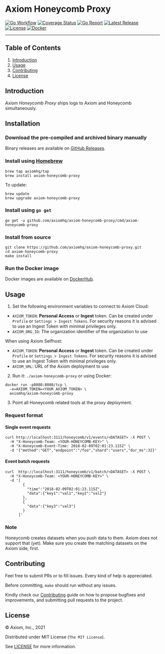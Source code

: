 # Axiom Honeycomb Proxy

[![Go Workflow][go_workflow_badge]][go_workflow]
[![Coverage Status][coverage_badge]][coverage]
[![Go Report][report_badge]][report]
[![Latest Release][release_badge]][release]
[![License][license_badge]][license]
[![Docker][docker_badge]][docker]

---

## Table of Contents

1. [Introduction](#introduction)
1. [Usage](#usage)
1. [Contributing](#contributing)
1. [License](#license)

## Introduction

_Axiom Honeycomb Proxy_ ships logs to Axiom and Honeycomb simultaneously.

## Installation

### Download the pre-compiled and archived binary manually

Binary releases are available on [GitHub Releases][2].

  [2]: https://github.com/axiomhq/axiom-honeycomb-proxy/releases/latest

### Install using [Homebrew](https://brew.sh)

```shell
brew tap axiomhq/tap
brew install axiom-honeycomb-proxy
```

To update:

```shell
brew update
brew upgrade axiom-honeycomb-proxy
```

### Install using `go get`

```shell
go get -u github.com/axiomhq/axiom-honeycomb-proxy/cmd/axiom-honeycomb-proxy
```

### Install from source

```shell
git clone https://github.com/axiomhq/axiom-honeycomb-proxy.git
cd axiom-honeycomb-proxy
make install
```

### Run the Docker image

Docker images are available on [DockerHub][docker].

## Usage

1. Set the following environment variables to connect to Axiom Cloud:

* `AXIOM_TOKEN`: **Personal Access** or **Ingest** token. Can be created under
  `Profile` or `Settings > Ingest Tokens`. For security reasons it is advised to
  use an Ingest Token with minimal privileges only.
* `AXIOM_ORG_ID`: The organization identifier of the organization to use

When using Axiom Selfhost:

* `AXIOM_TOKEN`: **Personal Access** or **Ingest** token. Can be created under
  `Profile` or `Settings > Ingest Tokens`. For security reasons it is advised to
  use an Ingest Token with minimal privileges only.
* `AXIOM_URL`: URL of the Axiom deployment to use

2. Run it: `./axiom-honeycomb-proxy` or using Docker:

```shell
docker run -p8080:8080/tcp \
  -e=AXIOM_TOKEN=<YOUR_AXIOM_TOKEN> \
  axiomhq/axiom-honeycomb-proxy
```

3. Point all Honeycomb related tools at the proxy deployment.

### Request format

#### Single event requests

```shell
curl http://localhost:3111/honeycomb/v1/events/<DATASET> -X POST \
  -H "X-Honeycomb-Team: <YOUR-HONEYCOMB-KEY>" \
  -H "X-Honeycomb-Event-Time: 2018-02-09T02:01:23.115Z" \
  -d '{"method":"GET","endpoint":"/foo","shard":"users","dur_ms":32}'
```

#### Event batch requests

```shell
curl  http://localhost:3111/honeycomb/v1/batch/<DATASET> -X POST \
  -H "X-Honeycomb-Team: <YOUR-HONEYCOMB-KEY>" \
  -d '[
        {
          "time":"2018-02-09T02:01:23.115Z",
          "data":{"key1":"val1","key2":"val2"}
        },
        {
          "data":{"key3":"val3"}
        }
      ]'
```

### Note

Honeycomb creates datasets when you push data to them. Axiom does not support
that (yet). Make sure you create the matching datasets on the Axiom side, first.

## Contributing

Feel free to submit PRs or to fill issues. Every kind of help is appreciated. 

Before committing, `make` should run without any issues.

Kindly check our [Contributing](Contributing.md) guide on how to propose
bugfixes and improvements, and submitting pull requests to the project.

## License

&copy; Axiom, Inc., 2021

Distributed under MIT License (`The MIT License`).

See [LICENSE](LICENSE) for more information.

<!-- Badges -->

[go_workflow]: https://github.com/axiomhq/axiom-honeycomb-proxy/actions/workflows/push.yml
[go_workflow_badge]: https://img.shields.io/github/workflow/status/axiomhq/axiom-honeycomb-proxy/Push?style=flat-square&ghcache=unused
[coverage]: https://codecov.io/gh/axiomhq/axiom-honeycomb-proxy
[coverage_badge]: https://img.shields.io/codecov/c/github/axiomhq/axiom-honeycomb-proxy.svg?style=flat-square&ghcache=unused
[report]: https://goreportcard.com/report/github.com/axiomhq/axiom-honeycomb-proxy
[report_badge]: https://goreportcard.com/badge/github.com/axiomhq/axiom-honeycomb-proxy?style=flat-square&ghcache=unused
[release]: https://github.com/axiomhq/axiom-honeycomb-proxy/releases/latest
[release_badge]: https://img.shields.io/github/release/axiomhq/axiom-honeycomb-proxy.svg?style=flat-square&ghcache=unused
[license]: https://opensource.org/licenses/MIT
[license_badge]: https://img.shields.io/github/license/axiomhq/axiom-honeycomb-proxy.svg?color=blue&style=flat-square&ghcache=unused
[docker]: https://hub.docker.com/r/axiomhq/axiom-honeycomb-proxy
[docker_badge]: https://img.shields.io/docker/pulls/axiomhq/axiom-honeycomb-proxy.svg?style=flat-square&ghcache=unused
